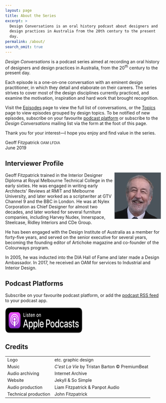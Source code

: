 ```yaml
---
layout: page
title: About the Series
excerpt: >
  Design Conversations is an oral history podcast about designers and 
  design practices in Australia from the 20th century to the present
  day.
permalink: /about/
search_omit: true
---
```


*Design Conversations* is a podcast series aimed at recording an oral
history of designers and design practices in Australia, from the
20<sup>th</sup> century to the present day.

Each episode is a one-on-one conversation with an eminent design
practitioner, in which they detail and elaborate on their careers. The
series strives to cover most of the design disciplines currently
practiced, and examine the motivation, inspiration and hard work that
brought recognition.

Visit the [Episodes](/episodes) page to view the full list of
conversations, or the [Topics](/topics) page to view episodes grouped
by design topics. To be notified of new episodes, subscribe on your 
favourite [podcast platform](#podcast-platforms) or subscribe to the 
*Design Conversations* mailing list via the form at the foot of this 
page.

Thank you for your interest—I hope you enjoy and find value in the
series.

Geoff Fitzpatrick <small>OAM LFDIA</small><br />
June 2019

## Interviewer Profile

<img class="author-avatar" style="float: right" src="/images/author_geoff_fitzpatrick.jpg" alt="Geoff Fitzpatrick photo">

Geoff Fitzpatrick trained in the Interior Designer Diploma at Royal
Melbourne Technical College in the early sixties. He was engaged in
writing early Architects' Reviews at RMIT and Melbourne University, and
later worked as a scriptwriter at GTV Channel 9 and the BBC in London.
He was at Nylex Corporation as Chief Designer for almost two decades,
and later worked for several furniture companies, including Harvey
Nudex, Innerspace, Steelcase, Ridley Interiors and CDe Group.

He has been engaged with the Design Institute of Australia as a member
for forty-five years, and served on the senior executive for several
years, becoming the founding editor of Artichoke magazine and co-founder
of the Colourways program.

In 2005, he was inducted into the DIA Hall of Fame and later made a
Design Ambassador. In 2017, he received an OAM for services to Industrial
and Interior Design.

## Podcast Platforms

Subscribe on your favourite podcast platform, or add the 
[podcast RSS feed](/podcast.xml) to your podcast app.

<a href="https://podcasts.apple.com/us/podcast/design-conversations/id1591996555" style="display: inline-block; overflow: hidden; border-radius: 13px; width: 250px; height: 83px;">
  <img src="/images/listen-on-apple-podcasts-en-us.svg" alt="Listen on Apple Podcasts" style="border-radius: 13px; width: 250px; height: 83px;">
</a>

[//]: # (<a href="https://podcasts.google.com/feed/aHR0cHM6Ly9kZXNpZ25jb252ZXJzYXRpb25zLm5ldC9wb2RjYXN0LnhtbA" style="display: inline-block; overflow: hidden; border-radius: 13px; width: 250px; height: 83px;">)
[//]: # (  <img src="/images/EN_Google_Podcasts_Badge.svg" alt="Listen on Google Podcasts" style="border-radius: 13px; width: 250px; height: 83px;">)
[//]: # (</a>)

## Credits

<table>
  <tbody>
    <tr>
      <td>Logo</td>
      <td>etc. graphic design</td>
    </tr>
    <tr>
      <td>Music</td>
      <td><i>C’est La Vie</i> by Tristan Barton &#169; PremiumBeat</td>
    </tr>
    <tr>
      <td>Audio archiving</td>
      <td>Internet Archive</td>
    </tr>
    <tr>
      <td>Website</td>
      <td>Jekyll & So Simple</td>
    </tr>
    <tr>
      <td>Audio production</td>
      <td>Liam Fitzpatrick & Panpot Audio</td>
    </tr>
    <tr>
      <td>Technical production</td>
      <td>John Fitzpatrick</td>
    </tr>
  </tbody>
</table>
